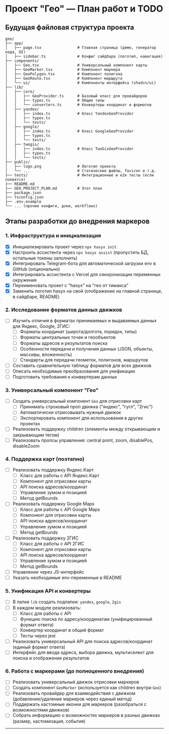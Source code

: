 # Проект "Гео" — План работ и TODO

## Будущая файловая структура проекта

```
geo/
├── app/
│   ├── page.tsx                # Главная страница (демо, генератор кода, UI)
│   ├── sidebar.ts              # Конфиг сайдбара (логотип, навигация)
├── components/
│   ├── Geo.tsx                 # Универсальный компонент карты
│   ├── GeoMarker.tsx           # Компонент маркера
│   ├── GeoPolygon.tsx          # Компонент полигона
│   ├── GeoRoute.tsx            # Компонент маршрута
│   └── ui/                     # Компоненты интерфейса (shadcn/ui)
├── lib/
│   ├── core/
│   │   ├── GeoProvider.ts      # Базовый класс для провайдеров
│   │   ├── types.ts            # Общие типы
│   │   └── converters.ts       # Конвертеры координат и форматов
│   ├── yandex/
│   │   ├── index.ts            # Класс YandexGeoProvider
│   │   ├── types.ts
│   │   └── tests/
│   ├── google/
│   │   ├── index.ts            # Класс GoogleGeoProvider
│   │   ├── types.ts
│   │   └── tests/
│   ├── twogis/
│   │   ├── index.ts            # Класс TwoGisGeoProvider
│   │   ├── types.ts
│   │   └── tests/
├── public/
│   ├── logo.png                # Логотип проекта
│   └── ...                     # Статические файлы, favicon и т.д.
├── tests/                      # Интеграционные и e2e тесты (если появятся)
├── README.md
├── GEO_PROJECT_PLAN.md         # Этот план
├── package.json
├── tsconfig.json
├── .env.example
└── ... (прочие конфиги, доки, workflows)
```

## Этапы разработки до внедрения маркеров

### 1. Инфраструктура и инициализация
- [x] Инициализировать проект через `npx hasyx init`
- [x] Настроить ассистента через `npx hasyx assist` (пропустить БД, остальные токены заполнить)
- [x] Интегрировать Telegram-бота для автоматической загрузки env в GitHub (опционально)
- [x] Интегрировать ассистента с Vercel для синхронизации переменных окружения
- [x] Переименовать проект с "hasyx" на "гео от тимакса"
- [x] Заменить логотип hasyx на свой (отображение на главной странице, в сайдбаре, README)

### 2. Исследование форматов данных движков
- [ ] Изучить отличия в форматах принимаемых и выдаваемых данных для Яндекс, Google, 2ГИС:
  - [ ] Форматы координат (широта/долгота, порядок, типы)
  - [ ] Форматы центральных точек и геообъектов
  - [ ] Форматы адресов и результатов поиска
  - [ ] Особенности передачи и получения данных (JSON, объекты, массивы, вложенность)
  - [ ] Стандарты для передачи геометок, полигонов, маршрутов
- [ ] Составить сравнительную таблицу форматов для всех движков
- [ ] Описать необходимые преобразования для унификации
- [ ] Подготовить требования к конвертерам данных

### 3. Универсальный компонент "Гео"
- [ ] Создать универсальный компонент `Geo` для отрисовки карт
  - [ ] Принимать строковый проп движка ("яндекс", "гугл", "2гис")
  - [ ] Автоматически отрисовывать нужный движок
  - [ ] Экспортировать компонент для использования в других проектах
- [ ] Реализовать поддержку children (элементы между открывающим и закрывающим тегом)
- [ ] Реализовать пропсы управления: central point, zoom, disablePos, disableZoom

### 4. Поддержка карт (поэтапно)
- [ ] Реализовать поддержку Яндекс.Карт
  - [ ] Класс для работы с API Яндекс.Карт
  - [ ] Компонент для отрисовки карты
  - [ ] API поиска адресов/координат
  - [ ] Управление зумом и позицией
  - [ ] Метод getBounds
- [ ] Реализовать поддержку Google Maps
  - [ ] Класс для работы с API Google Maps
  - [ ] Компонент для отрисовки карты
  - [ ] API поиска адресов/координат
  - [ ] Управление зумом и позицией
  - [ ] Метод getBounds
- [ ] Реализовать поддержку 2ГИС
  - [ ] Класс для работы с API 2ГИС
  - [ ] Компонент для отрисовки карты
  - [ ] API поиска адресов/координат
  - [ ] Управление зумом и позицией
  - [ ] Метод getBounds
- [ ] Управление через JS-интерфейс
- [ ] Указать необходимые env-переменные в README

### 5. Унификация API и конвертеры
- [ ] В папке `lib` создать подпапки: `yandex`, `google`, `2gis`
- [ ] В каждом модуле реализовать:
  - [ ] Класс для работы с API
  - [ ] Функцию поиска по адресу/координатам (унифицированный формат ответа)
  - [ ] Конвертер координат в общий формат
  - [ ] Тесты через jest
- [ ] Реализовать универсальный API для поиска адресов/координат (единый формат ответа)
- [ ] Интерфейс для ввода адреса, выбора движка, мультиселект для поиска и отображения результатов

### 6. Работа с маркерами (до полноценного внедрения)
- [ ] Реализовать универсальный движок отрисовки маркеров
- [ ] Создать компонент `GeoMarker` (используется как children внутри `Geo`)
- [ ] Реализовать провайдер для взаимодействия с движком (добавление/удаление маркеров через единый метод)
- [ ] Поддержать кастомные иконки для маркеров (разобраться с возможностями движков)
- [ ] Собрать информацию о возможностях маркеров в разных движках (размер, кастомизация, события)

--- 